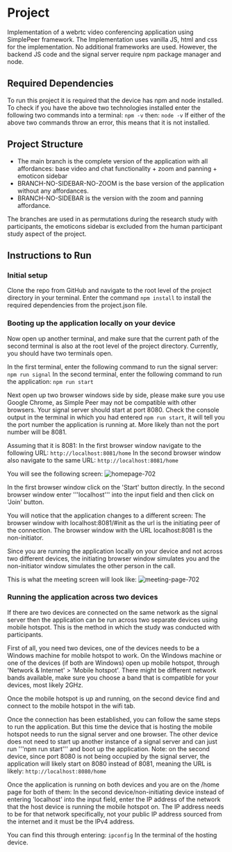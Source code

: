 # Project
Implementation of a webrtc video conferencing application using SimplePeer framework.
The Implementation uses vanilla JS, html and css for the implementation. No additional frameworks are used. 
However, the backend JS code and the signal server require npm package manager and node.

## Required Dependencies
To run this project it is required that the device has npm and node installed. 
To check if you have the above two technologies installed enter the following two commands into a terminal:
```npm -v```
then: 
```node -v```
If either of the above two commands throw an error, this means that it is not installed. 

## Project Structure
- The main branch is the complete version of the application with all affordances: base video and chat functionality + zoom and panning + emoticon sidebar
- BRANCH-NO-SIDEBAR-NO-ZOOM is the base version of the application without any affordances.
- BRANCH-NO-SIDEBAR is the version with the zoom and panning affordance.

The branches are used in as permutations during the research study with participants, the emoticons sidebar is excluded from the human participant study aspect of the project.

## Instructions to Run 

### Initial setup 
Clone the repo from GitHub and navigate to the root level of the project directory in your terminal.
Enter the command ```npm install``` to install the required dependencies from the project.json file. 

### Booting up the application locally on your device
Now open up another terminal, and make sure that the current path of the second terminal is also at the root level of the project directory. 
Currently, you should have two terminals open. 

In the first terminal, enter the following command to run the signal server: 
```npm run signal``` 
In the second terminal, enter the following command to run the application: 
```npm run start```

Next open up two browser windows side by side, please make sure you use Google Chrome, as Simple Peer may not be compatible with other browsers.
Your signal server should start at port 8080. Check the console output in the terminal in which you had entered ```npm run start```, it will tell you the port number 
the application is running at. More likely than not the port number will be 8081.

Assuming that it is 8081: 
In the first browser window navigate to the following URL: 
```http://localhost:8081/home```
In the second browser window also navigate to the same URL: 
```http://localhost:8081/home```

You will see the following screen: 
![homepage-702](https://github.com/JDCRecomendable/se702-2023-team2/assets/79944764/d5d8f9c5-21b6-4828-8ac1-315124add977)

In the first browser window click on the 'Start' button directly. 
In the second browser window enter '''localhost''' into the input field and then click on 'Join' button.

You will notice that the application changes to a different screen: 
The browser window with localhost:8081/#init as the url is the initiating peer of the connection. 
The browser window with the URL localhost:8081 is the non-initiator.

Since you are running the application locally on your device and not across two different devices, the initiating browser window simulates you and the non-initiator window simulates the other person in the call.

This is what the meeting screen will look like: 
![meeting-page-702](https://github.com/JDCRecomendable/se702-2023-team2/assets/79944764/0dd57834-17b7-4876-af50-b025310fe522)

### Running the application across two devices 
If there are two devices are connected on the same network as the signal server then the application can be run across two separate devices using mobile hotspot. This is the method in which the study was conducted 
with participants.

First of all, you need two devices, one of the devices needs to be a Windows machine for mobile hotspot to work. 
On the Windows machine or one of the devices (if both are Windows) open up mobile hotspot, through 'Network & Internet' > 'Mobile hotspot'. There might be different network bands available, make sure you choose a band that 
is compatible for your devices, most likely 2GHz. 

Once the mobile hotspot is up and running, on the second device find and connect to the mobile hotspot in the wifi tab.

Once the connection has been established, you can follow the same steps to run the application. But this time the device that is hosting the mobile hotspot needs to run the signal server and one browser. 
The other device does not need to start up another instance of a signal server and can just run '''npm run start''' and boot up the application. Note: on the second device, since port 8080 is not being occupied by the signal server, 
the application will likely start on 8080 instead of 8081, meaning the URL is likely: 
```http://localhost:8080/home```

Once the application is running on both devices and you are on the /home page for both of them:
In the second device/non-initiating device instead of entering 'localhost' into the input field, enter the IP address of the network that the host device is running the mobile hotspot on. 
The IP address needs to be for that network specifically, not your public IP address sourced from the internet and it must be the IPv4 address. 

You can find this through entering: 
```ipconfig```
In the terminal of the hosting device. 

